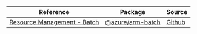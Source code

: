 | Reference | Package | Source |
|---|---|---|
|[Resource Management - Batch](arm-batch-readme)|[@azure/arm-batch](https://www.npmjs.com/package/@azure/arm-batch)|[Github](https://github.com/Azure/azure-sdk-for-js/blob/main/sdk/batch/arm-batch)|
